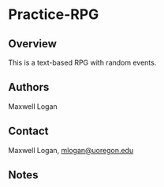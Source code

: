 # Practice-RPG

## Overview

This is a text-based RPG with random events. 

## Authors

Maxwell Logan

## Contact

Maxwell Logan, mlogan@uoregon.edu

## Notes
